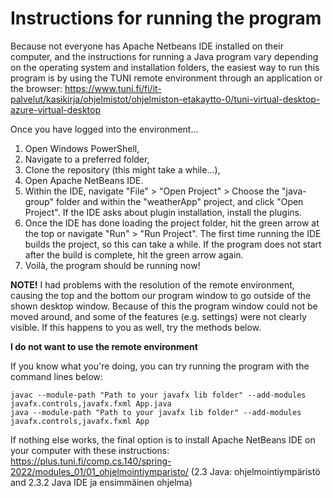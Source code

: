 # Instructions for running the program

Because not everyone has Apache Netbeans IDE installed on their computer, and the instructions for running a Java program vary depending on the operating system and 
installation folders, the easiest way to run this program is by using the TUNI remote environment through an application or the browser:
https://www.tuni.fi/fi/it-palvelut/kasikirja/ohjelmistot/ohjelmiston-etakaytto-0/tuni-virtual-desktop-azure-virtual-desktop

Once you have logged into the environment...
1. Open Windows PowerShell,
1. Navigate to a preferred folder,
2. Clone the repository (this might take a while...),
3. Open Apache NetBeans IDE.
4. Within the IDE, navigate "File" > "Open Project" > Choose the "java-group" folder and within the "weatherApp" project, and click "Open Project".
If the IDE asks about plugin installation, install the plugins.
5. Once the IDE has done loading the project folder, hit the green arrow at the top or navigate "Run" > "Run Project". 
The first time running the IDE builds the project, so this can take a while. If the program does not start after the build is complete, hit the green
arrow again.
6. Voilà, the program should be running now!

**NOTE!** I had problems with the resolution of the remote environment, causing the top and the bottom our program window to go outside of the shown desktop window. 
Because of this the program window could not be moved around, and some of the features (e.g. settings) were not clearly visible. If this happens to you as well,
try the methods below.

**I do not want to use the remote environment**

If you know what you're doing, you can try running the program with the command lines below:
```
javac --module-path "Path to your javafx lib folder" --add-modules javafx.controls,javafx.fxml App.java
java --module-path "Path to your javafx lib folder" --add-modules javafx.controls,javafx.fxml App
```
If nothing else works, the final option is to install Apache NetBeans IDE on your computer with these instructions: https://plus.tuni.fi/comp.cs.140/spring-2022/modules_01/01_ohjelmointiymparisto/ (2.3 Java: ohjelmointiympäristö and 2.3.2 Java IDE ja ensimmäinen ohjelma)
